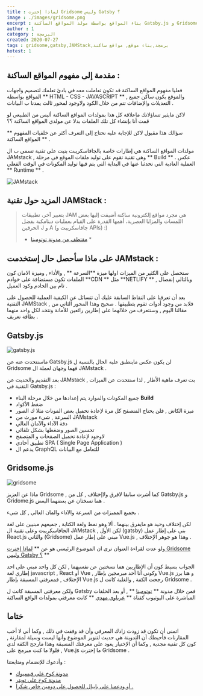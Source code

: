 ```yaml
---
title : لماذا إخترت Gridsome وليس Gatsby ؟
image : ./images/gridsome.png
excerpt : بناء المواقع بواسطة مولد المواقع الساكنة Gatsby.js و Gridsome.js
author : 1
category : البرمجة
created: 2020-07-27
tags : gridsome,gatsby,JAMStack,برمجة,بناء موقع, مواقع ساكنة
hotest: 1
---
```

## مقدمة إلى مفهوم المواقع الساكنة :
فعليا مفهوم المواقع الساكنة قد تكون تعاملت معه في بادئ تعلمك لتصميم واجهات المواقع بواسطة ** HTML - CSS - JAVASCRIPT  ** , والموقع يكون ساكن جميع التعديلات والإضافات تتم من خلال الكود ولاوجود لمحور ثالث يمدنا ب البيانات .

لاكن مايثير تساؤلاتك ماعلاقة كل هذا بمولدات المواقع الساكنة أليس من الطبيعي لو قمت أنا بإنشاء كل تلك الملفات بدلا عن مولدي المواقع الساكنة ؟؟ 

سؤالك هذا مقبول لاكن للإجابة عليه نحتاج إلى التعرف أكثر عن خلفيات المفهوم ** المواقع الساكنة ** .

مولدات المواقع الساكنة هي إطارات  خاصة بالجافاسكريبت بنيت على تقنية تسمى ب ال JAMstack , وهي تقنية تقوم على توليد ملفات الموقع في مرحلة ** Build ** . عكس العملية العادية التي تحدثنا عنها في البداية التي يتم فيها توليد المكونات في الوقت الفعلي ** Runtime ** .

![JAMstack](https://dinarys.com/photos/7/slide%20jamstack%20-%20dinarys.png)


## المزيد حول تقنية JAMStack :

> بتعبير آخر، تطبيقات JAM هي مجرد مواقع إلكترونية ساكنة أضيفت إليها بعض اللمسات والمزايا العصرية، أهمها القدرة على القيام بعمليات دينامكية بفضل الحرفين J و A (جافاسكريبت و APIs) :)
>* [مقتطف من مدونة توتومينا](https://www.tutomena.com/web-development/javascript/what-is-jamstack/) *

## على ماذا سأحصل حال إستخدمت JAMstack :

ستحصل على الكثير من الميزات اولها ميزة **السرعة ** , والأداء , وميزة الامان كون الملفات تكون مستضافة على خوادم **CDN ** مثل **NETLIFY ** , وبالتالي إنفصال تام بين الخادم وكود العميل .

بعد أن تعرفنا على النقاط السابقة عليك أن تتسائل عن الكيفية العملية للحصول على التقنية JAMStack , فلابد من وجود أدوات تقوم بتطبيقها .
صحيح وهذا المحور الثاني من مقالنا اليوم , وسنتعرف من خلالهما على إطارين رائعين للأمانة ونتخد لكل واحد منهما بطاقة تعريف .

## Gatsby.js

![gatsby.js](https://www.whitespectre.com/uploads/gatsby.jpg)

ماسنتحدث عنه عن Gatsby.js لن يكون عكس ماينطبق عليه الحال بالنسبة ل Gridsome فهما وجهان لعملة ال JAMstack .

بعد التقديم والحديث عن JAMstack , بت تعرف ماهية الأطار , لذا سنتحدث عن الميزات التقنية في Gatsby.js : 

- جميع المكونات والموارد يتم إعدادها من خلال مرحلة البناء **Build**
- ضغط الأكواد
- ميزة الكاش , فلن يحتاج المتصفح كل مرة لإعادة تحميل بعض المونات مثلا ك الصور 
- السرعة , شيء مورث من JAMstack 
- دقة الآداء والآمان العالي 
- تحسين الصور وضغطها بشكل تلقائي
- لاوجود لإعادة تحميل الصفحات و المتصفح
- تطبيق أحادي SPA ( Single Page Application )
- يدعم ال GraphQL للتعامل مع البيانات
  


## Gridsome.js

![gridsome](https://i2.wp.com/azoora.com/blog/wp-content/uploads/2019/11/gridsome-1.png?fit=1480%2C618&ssl=1)


ماذا عن العزيز Gridsome , كما أشرت سابقا لافرق ولاإختلاف , كل من Gatsby.js و Gridome.js هما نسختان عن بعضهما البعض .

بجميع المميزات من السرعة والآداء والمان العالي , كل شيء .

لكن إختلاف وحيد هو مايفرق بينهما .
ألا وهو نمط ولغة الكتابة , جميعهم مبنيين على لغة الجافاسكريبت وعلى تقنية ال JAMstack , لكن الأول (gatsby) بني على إطار عمل React.js والثاني (Gridsome) مبني على إطار عمل Vue.js ,
وهذا هو جوهر الإختلاف .

ولو عدت لقراءة العنوان ترى ان الموضوع الرئيسي هو عن ** [لماذا إخترت Gridsome وليس Gatsby ؟](https://ko5.netlify.app/blog/gridsome-not-gatsby/) **

الجواب بسيط كون أن الإطاريين هما نسختين عن نفسيهما , لكن كل واحد مبني على احد إطاري لغة javascript , React أو Vue , وكوني أنا أحد مبرمجين بإطار Vue.js و هنا برز الإختلاف , فمعرفتي المسبقة بإطار Vue.js رجحت الكفة , والغلبة كانت ل Gridsome .

ولكن معرفتي المسبقة كانت ل Gatsby فمن خلال مدونة ** [توتومينا](https://www.tutomena.com/) ** , أو بعد الحلقات المباشرة على اليوتيوب كقناة ** [عرباوي مهدي](https://www.youtube.com/channel/UC6u-1b7VOVIC8LuJpnTNhOg)  ** كانت معرفتي بمولدات الواقع الساكنة

## ختاما 

اتمنى أن تكون قد زودت زادك المعرفي وأن قد وفقت في ذلك , وكما أني لا أحب المقارنات فأحيطك أن التدوينة هي حديث لتنوير الموضوع وأنها ليست وسيلة لمقارنة , كون كل تقنية مجدية , وكما أن الإختيار يعود على معرفتك المسبقة وهذا مارجح الكفة لدي , فلولا ما كنت مبرمج على Vue.js ما إخترت Gridsome .

وأدعوك للإنضمام ومتابعتنا :
- [مدونة كوخ على فيسبوك](https://web.facebook.com/Ko5Blog/)
- [مدونة كوخ على تويتر](https://twitter.com/Ko5Blog)
- [أو ودعمنا على بايبال للحصول على دومين خاص شكرا .](https://paypal.me/ALAHCEN?locale.x=en_US)


